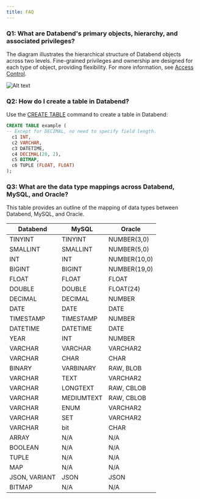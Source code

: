 ```yaml
---
title: FAQ
---
```


### Q1: What are Databend's primary objects, hierarchy, and associated privileges?

The diagram illustrates the hierarchical structure of Databend objects across two levels. Fine-grained privileges and ownership are designed for each type of object, providing flexibility. For more information, see [Access Control](../56-security/access-control/index.md).

![Alt text](/img/guides/faq1.png)

### Q2: How do I create a table in Databend?

Use the [CREATE TABLE](/sql/sql-commands/ddl/table/ddl-create-table) command to create a table in Databend:

```sql title='Example:'
CREATE TABLE example (
-- Except for DECIMAL, no need to specify field length.
  c1 INT,
  c2 VARCHAR,
  c3 DATETIME,
  c4 DECIMAL(20, 2),
  c5 BITMAP,
  c6 TUPLE (FLOAT, FLOAT)
);
```

### Q3: What are the data type mappings across Databend, MySQL, and Oracle?

This table provides an outline of the mapping of data types between Databend, MySQL, and Oracle.

| Databend      | MySQL      | Oracle       |
| ------------- | ---------- | ------------ |
| TINYINT       | TINYINT    | NUMBER(3,0)  |
| SMALLINT      | SMALLINT   | NUMBER(5,0)  |
| INT           | INT        | NUMBER(10,0) |
| BIGINT        | BIGINT     | NUMBER(19,0) |
| FLOAT         | FLOAT      | FLOAT        |
| DOUBLE        | DOUBLE     | FLOAT(24)    |
| DECIMAL       | DECIMAL    | NUMBER       |
| DATE          | DATE       | DATE         |
| TIMESTAMP     | TIMESTAMP  | NUMBER       |
| DATETIME      | DATETIME   | DATE         |
| YEAR          | INT        | NUMBER       |
| VARCHAR       | VARCHAR    | VARCHAR2     |
| VARCHAR       | CHAR       | CHAR         |
| BINARY        | VARBINARY  | RAW, BLOB    |
| VARCHAR       | TEXT       | VARCHAR2     |
| VARCHAR       | LONGTEXT   | RAW, CBLOB   |
| VARCHAR       | MEDIUMTEXT | RAW, CBLOB   |
| VARCHAR       | ENUM       | VARCHAR2     |
| VARCHAR       | SET        | VARCHAR2     |
| VARCHAR       | bit        | CHAR         |
| ARRAY         | N/A        | N/A          |
| BOOLEAN       | N/A        | N/A          |
| TUPLE         | N/A        | N/A          |
| MAP           | N/A        | N/A          |
| JSON, VARIANT | JSON       | JSON         |
| BITMAP        | N/A        | N/A          |

